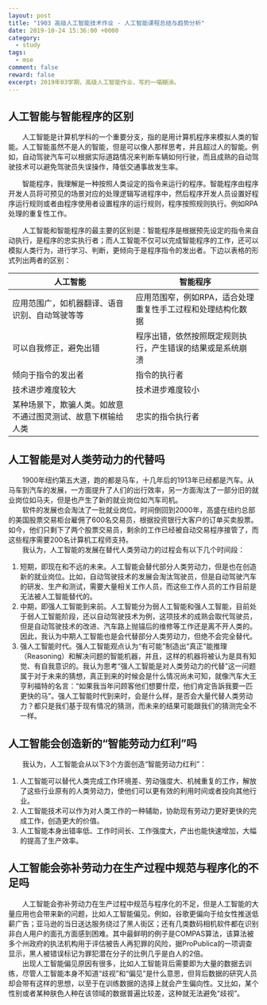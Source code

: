 ```yaml
---
layout: post
title: "1903 高级人工智能技术作业 - 人工智能课程总结与趋势分析"
date: 2019-10-24 15:36:00 +0000
category:
  - study
tags:
  - mse
comment: false
reward: false
excerpt: 2019年03学期，高级人工智能作业，写的一塌糊涂。
---
```


## 人工智能与智能程序的区别

&emsp;&emsp;人工智能是计算机学科的一个重要分支，指的是用计算机程序来模拟人类的智能。人工智能虽然不是人的智能，但是可以像人那样思考，并且超过人的智能。例如，自动驾驶汽车可以根据实际道路情况来判断车辆如何行驶，而且成熟的自动驾驶技术可以避免驾驶员失误操作，降低交通事故发生率。

&emsp;&emsp;智能程序，我理解是一种按照人类设定的指令来运行的程序。智能程序由程序开发人员将可预见的场景对应的处理逻辑写进程序中，然后程序开发人员设置好程序运行规则或者由程序使用者设置程序的运行规则，程序按照规则执行。例如RPA处理的重复性工作。

&emsp;&emsp;人工智能和智能程序的最主要的区别是：智能程序是根据预先设定的指令来自动执行，是程序的忠实执行者；而人工智能不仅可以完成智能程序的工作，还可以模拟人类行为，进行学习、判断，更倾向于是程序指令的发出者。下边以表格的形式列出两者的区别：

| 人工智能 | 智能程序 |
|----------------------------|--------|
| 应用范围广，如机器翻译、语音识别、自动驾驶等等 | 应用范围窄，例如RPA，适合处理重复性手工过程和处理结构化数据 |
| 可以自我修正，避免出错 | 程序出错，依然按照既定规则执行，产生错误的结果或是系统崩溃 |
| 倾向于指令的发出者 | 指令的执行者 |
| 技术进步难度较大 | 技术进步难度较小 |
| 某种场景下，欺骗人类。如故意不通过图灵测试、故意下棋输给人类 | 忠实的指令执行者 |

## 人工智能是对人类劳动力的代替吗

&emsp;&emsp;1900年纽约第五大道，跑的都是马车，十几年后的1913年已经都是汽车。从马车到汽车的发展，一方面提升了人们的出行效率，另一方面淘汰了一部分旧的就业岗位如马夫，但是也产生了新的就业岗位如汽车司机。  
&emsp;&emsp;软件的发展也会淘汰了一批就业岗位。时间倒回到2000年，高盛在纽约总部的美国股票交易柜台雇佣了600名交易员，根据投资银行大客户的订单买卖股票。如今，他们只剩下了两个股票交易员，剩余的工作已经被自动交易程序接管了，而这些程序需要200名计算机工程师支持。  
&emsp;&emsp;我认为，人工智能的发展在替代人类劳动力的过程会有以下几个时间段：

1. 短期，即现在和不远的未来。人工智能会替代部分人类劳动力，但是也在创造新的就业岗位。比如，自动驾驶技术的发展会淘汰驾驶员，但是自动驾驶汽车的研发、生产和测试，需要大量相关工作人员，而这些工作人员的工作目前是无法被人工智能替代的。
2. 中期，即强人工智能到来前。人工智能分为弱人工智能和强人工智能，目前处于弱人工智能阶段，还以自动驾驶技术为例，这项技术的成熟会取代驾驶员，但是自动驾驶技术的改进、汽车路上抛锚后的维修等工作还是离不开人类的。因此，我认为中期人工智能也是会代替部分人类劳动力，但绝不会完全替代。
3. 强人工智能时代。强人工智能观点认为“有可能”制造出“真正”能推理（Reasoning）和解决问题的智能机器，并且，这样的机器将被认为是具有知觉、有自我意识的。我认为思考“强人工智能是对人类劳动力的代替”这一问题属于对于未来的猜想，真正到来的时候会是什么情况尚未可知，就像汽车大王亨利福特的名言：“如果我当年问顾客他们想要什麼，他们肯定告訴我要一匹更快的马”。强人工智能时代到来时，会是什么样，是否会大量代替人类劳动力？都只是我们基于现有情况的猜测，而未来的结果可能跟我们的猜测完全不一样。

## 人工智能会创造新的“智能劳动力红利”吗

&emsp;&emsp;我认为，人工智能会从以下3个方面创造“智能劳动力红利”：

1. 人工智能可以替代人类完成工作环境差、劳动强度大、机械重复的工作，解放了这些行业原有的人类劳动力，使他们可以更有效的利用时间或者投向其他行业。
2. 人工智能技术可以作为对人类工作的一种辅助，协助现有劳动力更好更快的完成工作，创造更大的价值。
3. 人工智能本身出错率低、工作时间长、工作强度大，产出也能快速增加，大幅的提高了生产效率。

## 人工智能会弥补劳动力在生产过程中规范与程序化的不足吗

&emsp;&emsp;人工智能会弥补劳动力在生产过程中规范与程序化的不足，但是人工智能的大量应用也会带来新的问题，比如人工智能偏见。例如，谷歌更偏向于给女性推送低薪广告；亚马逊的当日送达服务绕过了黑人街区；还有几类数码相机软件都在识别非白人用户的面孔方面感到困难。其中最鲜明的例子是COMPAS算法，该算法被多个州政府的执法机构用于评估被告人再犯罪的风险，据ProPublica的一项调查显示，黑人被错误标记为罪犯潜在分子的比例几乎是白人的2倍。  
&emsp;&emsp;出现人工智能偏见原因有很多，比如人工智能背后需要即为大量的数据去训练，尽管人工智能本身不知道“歧视”和“偏见”是什么意思，但背后数据的研究人员却会带有这样的思想，以至于在训练数据的选择上就会产生偏向性。又比如，某个性别或者某种肤色人种在该领域的数据普遍比较差，这种就无法避免“歧视”。
